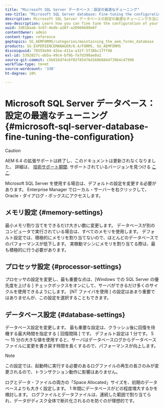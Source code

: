 ```yaml
---
title: "Microsoft SQL Server データベース：設定の最適なチューニング"
seo-title: "Microsoft SQL Server database: Fine-tuning the configuration"
description: Microsoft SQL Server データベースの設定の最適なチューニング方法について説明します。
seo-description: Learn how you can fine tune the configuration of your Microsoft SQL Server database.
uuid: 2d618aab-3c67-4edb-a28f-a20904689e6f
contentOwner: admin
content-type: reference
geptopics: SG_AEMFORMS/categories/maintaining_the_aem_forms_database
products: SG_EXPERIENCEMANAGER/6.4/FORMS, SG_AEMFORMS
discoiquuid: 70559a94-42ea-411a-a32f-5f38bc17ff96
exl-id: 5392027c-eb5a-49c4-bf9b-fe7d399ae0a1
source-git-commit: c5b816d74c6f02f85476d16868844f39b4c47996
workflow-type: tm+mt
source-wordcount: '330'
ht-degree: 10%

---
```


# Microsoft SQL Server データベース：設定の最適なチューニング {#microsoft-sql-server-database-fine-tuning-the-configuration}

>[!CAUTION]
>
>AEM 6.4 の拡張サポートは終了し、このドキュメントは更新されなくなりました。 詳細は、 [技術サポート期間](https://helpx.adobe.com/jp/support/programs/eol-matrix.html). サポートされているバージョンを見つける [ここ](https://experienceleague.adobe.com/docs/?lang=ja).

Microsoft SQL Server を使用する場合は、デフォルトの設定を変更する必要があります。 Enterprise Manager でローカル・サーバーを右クリックして、Oracle・ダイアログ・ボックスにアクセスします。

## メモリ設定 {#memory-settings}

最小メモリ割り当てをできるだけ大きい数に変更します。 データベースが別のコンピュータで実行されている場合は、すべてのメモリを使用します。 デフォルト設定では、積極的にメモリを割り当てないので、ほとんどのデータベースでのパフォーマンスが低下します。 実稼動マシンにメモリを割り当てる際は、最も積極的に行う必要があります。

## プロセッサ設定 {#processor-settings}

プロセッサの設定を変更し、最も重要な点は、[Windows での SQL Server の優先度を上げる ] チェックボックスをオンにして、サーバができるだけ多くのサイクルを使用できるようにします。 [NT ファイバを使用 ] の設定はあまり重要ではありませんが、この設定を選択することもできます。

## データベース設定 {#database-settings}

データベース設定を変更します。 最も重要な設定は、クラッシュ後に回復を待機する最大時間を指定する [ 回復間隔 ] です。 デフォルト設定は 1 分です。 5 ～ 15 分の大きな値を使用すると、サーバはデータベースログからデータベースファイルに変更を書き戻す時間を長くするので、パフォーマンスが向上します。

>[!NOTE]
>
>この設定では、起動時に実行する必要のあるログファイルの再生の長さのみが変更されるので、トランザクション動作に影響はありません。

ログとデータ・ファイルの両方の「Space Allocated」サイズを、初期のデータベースよりも大きく設定します。 1 年間にデータベースがどの程度増大するかを検討します。 ログファイルとデータファイルは、連続した範囲で割り当てられ、データがディスク全体で断片化されるのを防ぐのが理想的です。

